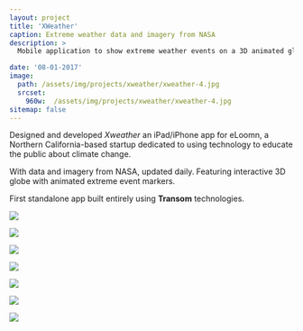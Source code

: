 ```yaml
---
layout: project
title: 'XWeather'
caption: Extreme weather data and imagery from NASA
description: >
  Mobile application to show extreme weather events on a 3D animated globe.

date: '08-01-2017'
image: 
  path: /assets/img/projects/xweather/xweather-4.jpg
  srcset: 
    960w:  /assets/img/projects/xweather/xweather-4.jpg
sitemap: false
---
```


Designed and developed *Xweather* an iPad/iPhone app for eLoomn, a Northern California-based startup dedicated to using technology to educate the public about climate change. 

With data and imagery from NASA, updated daily. Featuring interactive 3D globe with animated extreme event markers. 

First standalone app built entirely using **Transom** technologies.


![](/assets/img/projects/xweather/xweather-1.jpg)

![](/assets/img/projects/xweather/xweather-2.jpg)

![](/assets/img/projects/xweather/xweather-3.jpg)

![](/assets/img/projects/xweather/xweather-4.jpg)

![](/assets/img/projects/xweather/xweather-5.jpg)

![](/assets/img/projects/xweather/xweather-6.jpg)

![](/assets/img/projects/xweather/xweather-7.jpg)
